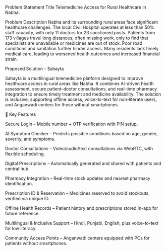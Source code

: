 Problem Statement Title Telemedicine Access for Rural Healthcare in Nabha:

Problem Description Nabha and its surrounding rural areas face significant healthcare challenges. The local Civil Hospital operates at less than 50% staff capacity, with only 11 doctors for 23 sanctioned posts. Patients from 173 villages travel long distances, often missing work, only to find that specialists are unavailable or medicines are out of stock. Poor road conditions and sanitation further hinder access. Many residents lack timely medical care, leading to worsened health outcomes and increased financial strain.

Proposed Solution – Sahayta

Sahayta is a multilingual telemedicine platform designed to improve healthcare access in rural areas like Nabha. It combines AI-driven health assessment, secure patient–doctor consultations, and real-time pharmacy integration to ensure timely treatment and medicine availability. The solution is inclusive, supporting offline access, voice-to-text for non-literate users, and Anganwadi centers for those without smartphones.

🔹 Key Features

Secure Login – Mobile number + OTP verification with PIN setup.

AI Symptom Checker – Predicts possible conditions based on age, gender, severity, and symptoms.

Doctor Consultations – Video/audio/text consultations via WebRTC, with flexible scheduling.

Digital Prescriptions – Automatically generated and shared with patients and central hub.

Pharmacy Integration – Real-time stock updates and nearest pharmacy identification.

Prescription ID & Reservation – Medicines reserved to avoid stockouts, verified via unique ID.

Offline Health Records – Patient history and prescriptions stored in-app for future reference.

Multilingual & Inclusive Support – Hindi, Punjabi, English, plus voice-to-text for low literacy.

Community Access Points – Anganwadi centers equipped with PCs for patients without smartphones.

